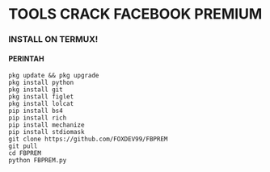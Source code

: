 # TOOLS CRACK FACEBOOK PREMIUM
### INSTALL ON TERMUX!
#### PERINTAH
```
pkg update && pkg upgrade
pkg install python
pkg install git
pkg install figlet
pkg install lolcat
pip install bs4
pip install rich
pip install mechanize
pip install stdiomask
git clone https://github.com/FOXDEV99/FBPREM
git pull
cd FBPREM
python FBPREM.py
